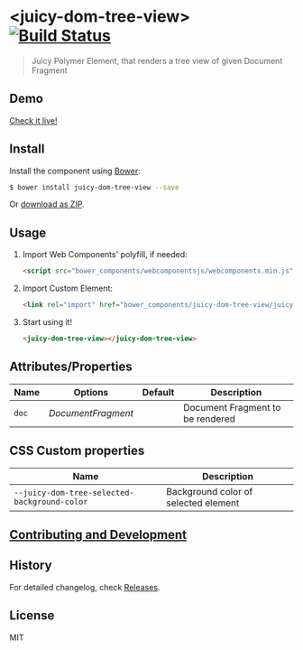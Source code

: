 # &lt;juicy-dom-tree-view&gt; [![Build Status](https://travis-ci.org/Juicy/juicy-dom-tree-view.svg?branch=gh-pages)](https://travis-ci.org/Juicy/juicy-dom-tree-view)

> Juicy Polymer Element, that renders a tree view of given Document Fragment

## Demo

[Check it live!](http://Juicy.github.io/juicy-dom-tree-view)

## Install

Install the component using [Bower](http://bower.io/):

```sh
$ bower install juicy-dom-tree-view --save
```

Or [download as ZIP](https://github.com/Juicy/juicy-dom-tree-view/archive/gh-pages.zip).

## Usage

1. Import Web Components' polyfill, if needed:

    ```html
    <script src="bower_components/webcomponentsjs/webcomponents.min.js"></script>
    ```

2. Import Custom Element:

    ```html
    <link rel="import" href="bower_components/juicy-dom-tree-view/juicy-dom-tree-view.html">
    ```

3. Start using it!

    ```html
    <juicy-dom-tree-view></juicy-dom-tree-view>
    ```

## Attributes/Properties

Name     | Options     | Default      | Description
---           | ---         | ---          | ---
`doc`         | *DocumentFragment*    |        | Document Fragment to be rendered


## CSS Custom properties

Name                                         | Description
---                                          | ---
`--juicy-dom-tree-selected-background-color` | Background color of selected element

## [Contributing and Development](CONTRIBUTING.md)

## History

For detailed changelog, check [Releases](https://github.com/Juicy/juicy-dom-tree-view/releases).

## License

MIT
